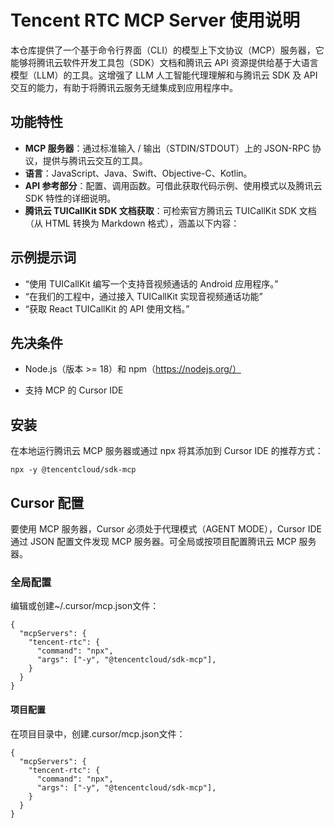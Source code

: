 # Tencent RTC MCP Server 使用说明

本仓库提供了一个基于命令行界面（CLI）的模型上下文协议（MCP）服务器，它能够将腾讯云软件开发工具包（SDK）文档和腾讯云 API 资源提供给基于大语言模型（LLM）的工具。这增强了 LLM 人工智能代理理解和与腾讯云 SDK 及 API 交互的能力，有助于将腾讯云服务无缝集成到应用程序中。



## 功能特性

- **MCP 服务器**：通过标准输入 / 输出（STDIN/STDOUT）上的 JSON-RPC 协议，提供与腾讯云交互的工具。
- **语言**：JavaScript、Java、Swift、Objective-C、Kotlin。
- **API 参考部分**：配置、调用函数。可借此获取代码示例、使用模式以及腾讯云 SDK 特性的详细说明。
- **腾讯云 TUICallKit SDK 文档获取**：可检索官方腾讯云 TUICallKit SDK 文档（从 HTML 转换为 Markdown 格式），涵盖以下内容：



## 示例提示词

- “使用 TUICallKit 编写一个支持音视频通话的 Android 应用程序。”
- “在我们的工程中，通过接入 TUICallKit 实现音视频通话功能”
- “获取 React TUICallKit 的 API 使用文档。”



## 先决条件

- Node.js（版本 >= 18）和 npm（https://nodejs.org/）

- 支持 MCP 的 Cursor IDE

  

## 安装

在本地运行腾讯云 MCP 服务器或通过 npx 将其添加到 Cursor IDE 的推荐方式：

```
npx -y @tencentcloud/sdk-mcp
```



## Cursor 配置

要使用 MCP 服务器，Cursor 必须处于代理模式（AGENT MODE），Cursor IDE 通过 JSON 配置文件发现 MCP 服务器。可全局或按项目配置腾讯云 MCP 服务器。

### 全局配置

编辑或创建~/.cursor/mcp.json文件：

```
{
  "mcpServers": {
​    "tencent-rtc": {
​      "command": "npx",
​      "args": ["-y", "@tencentcloud/sdk-mcp"],
​    }
  }
}
```

#### 项目配置

在项目目录中，创建.cursor/mcp.json文件：

```
{
  "mcpServers": {
​    "tencent-rtc": {
​      "command": "npx",
​      "args": ["-y", "@tencentcloud/sdk-mcp"],
​    }
  }
}
```